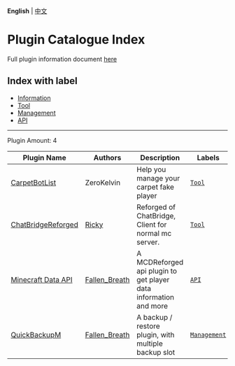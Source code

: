 **English** | [中文](readme-zh_cn.md)

# Plugin Catalogue Index

Full plugin information document [here](./full.md)

## Index with label

- [Information](/labels/information/readme.md)
- [Tool](/labels/tool/readme.md)
- [Management](/labels/management/readme.md)
- [API](/labels/api/readme.md)

-------

Plugin Amount: 4

| Plugin Name | Authors | Description | Labels |
| --- | --- | --- | --- |
| [CarpetBotList](/plugins/carpetbotlist/readme.md) | ZeroKelvin | Help you manage your carpet fake player | [`Tool`](/labels/tool/readme.md) |
| [ChatBridgeReforged](/plugins/chatbridgereforged_client_mc/readme.md) | [Ricky](https://github.com/rickyhoho) | Reforged of ChatBridge, Client for normal mc server. | [`Tool`](/labels/tool/readme.md) |
| [Minecraft Data API](/plugins/minecraft_data_api/readme.md) | [Fallen_Breath](https://github.com/Fallen-Breath) | A MCDReforged api plugin to get player data information and more | [`API`](/labels/api/readme.md) |
| [QuickBackupM](/plugins/quick_backup_multi/readme.md) | [Fallen_Breath](https://github.com/Fallen-Breath) | A backup / restore plugin, with multiple backup slot | [`Management`](/labels/management/readme.md) |

